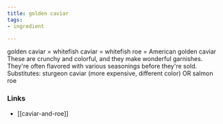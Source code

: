 ```yaml
---
title: golden caviar
tags:
- ingredient

---
```

golden caviar = whitefish caviar = whitefish roe = American golden caviar These are crunchy and colorful, and they make wonderful garnishes. They're often flavored with various seasonings before they're sold. Substitutes: sturgeon caviar (more expensive, different color) OR salmon roe

### Links

* [[caviar-and-roe]]
